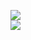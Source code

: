 [![](https://img.shields.io/badge/Made%20With-Github%20Spray-lightgrey.svg?style=for-the-badge&logo=github)](https://github.com/Annihil/github-spray#2298)  
[![](https://i.imgur.com/2DrTn0Z.gif)](https://github.com/Annihil/github-spray)